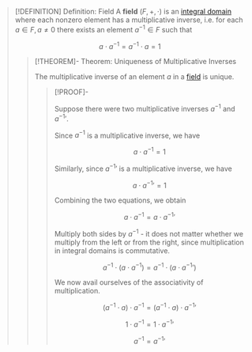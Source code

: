 > [!DEFINITION] Definition: Field
>A **field** $(F, +, \cdot)$ is an [integral domain](../Rings/Commutative%20Rings/Integral%20Domains/Integral%20Domain.md) where each nonzero element has a multiplicative inverse, i.e. for each $a \in F, a\ne 0$ there exists an element $a^{-1} \in F$ such that
>
>$$
>a \cdot a^{-1} = a^{-1} \cdot a = 1
>$$
>
>>[!THEOREM]- Theorem: Uniqueness of Multiplicative Inverses
>>
>>The multiplicative inverse of an element $a$ in a [field](Field.md) is unique.
>>
>>>[!PROOF]-
>>>
>>>Suppose there were two multiplicative inverses $a^{-1}$ and $a^{-1}{'}$.
>>>
>>>Since $a^{-1}$ is a multiplicative inverse, we have
>>>
>>>$$
>>>a \cdot a^{-1} = 1
>>>$$
>>>
>>>Similarly, since $a^{-1}{'}$ is a multiplicative inverse, we have
>>>
>>>$$
>>>a \cdot a^{-1}{'} = 1
>>>$$
>>>
>>>Combining the two equations, we obtain
>>>
>>>$$
>>>a \cdot a^{-1} = a \cdot a^{-1}{'}
>>>$$
>>>
>>>Multiply both sides by $a^{-1}$ - it does not matter whether we multiply from the left or from the right, since multiplication in integral domains is commutative.
>>>
>>>$$
>>>a^{-1} \cdot (a \cdot a^{-1}) = a^{-1} \cdot (a \cdot a^{-1}{'})
>>>$$
>>>
>>>We now avail ourselves of the associativity of multiplication.
>>>
>>>$$
>>>(a^{-1} \cdot a) \cdot a^{-1} = (a^{-1} \cdot a) \cdot a^{-1}{'}
>>>$$
>>>
>>>$$
>>>1 \cdot a^{-1} = 1 \cdot a^{-1}{'}
>>>$$
>>>
>>>$$
>>>a^{-1} = a^{-1}{'}
>>>$$
>>>
>>
>
